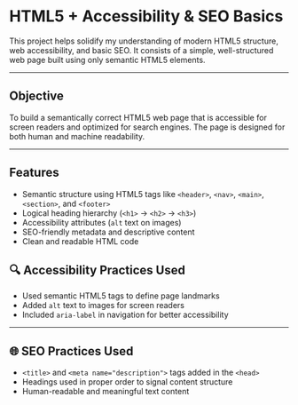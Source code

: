 # HTML5 + Accessibility & SEO Basics

This project helps solidify my understanding of modern HTML5 structure, web accessibility, and basic SEO. It consists of a simple, well-structured web page built using only semantic HTML5 elements.

---

## Objective

To build a semantically correct HTML5 web page that is accessible for screen readers and optimized for search engines. The page is designed for both human and machine readability.

---

## Features

- Semantic structure using HTML5 tags like `<header>`, `<nav>`, `<main>`, `<section>`, and `<footer>`
- Logical heading hierarchy (`<h1>` → `<h2>` → `<h3>`)
- Accessibility attributes (`alt` text on images)
- SEO-friendly metadata and descriptive content
- Clean and readable HTML code


## 🔍 Accessibility Practices Used

- Used semantic HTML5 tags to define page landmarks
- Added `alt` text to images for screen readers
- Included `aria-label` in navigation for better accessibility

---

## 🌐 SEO Practices Used

- `<title>` and `<meta name="description">` tags added in the `<head>`
- Headings used in proper order to signal content structure
- Human-readable and meaningful text content

